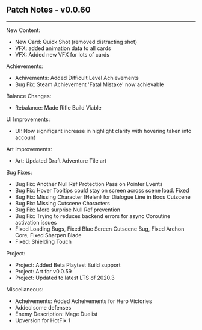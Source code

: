 ## Patch Notes - v0.0.60
----

New Content:
- New Card: Quick Shot (removed distracting shot)
- VFX: added animation data to all cards
- VFX: Added new VFX for lots of cards

Achievements:
- Achivements: Added Difficult Level Achievements
- Bug Fix: Steam Achievement 'Fatal Mistake' now achievable

Balance Changes:
- Rebalance: Made Rifle Build Viable 

UI Improvements:
- UI: Now signifigant increase in highlight clarity with hovering taken into account

Art Improvements:
- Art: Updated Draft Adventure Tile art

Bug Fixes:
- Bug Fix: Another Null Ref Protection Pass on Pointer Events
- Bug Fix: Hover Tooltips could stay on screen across scene load. Fixed
- Bug Fix: Missing Character (Helen) for Dialogue Line in Boos Cutscene
- Bug Fix: Missing Cutscene Characters
- Bug Fix: More surprise Null Ref prevention
- Bug Fix: Trying to reduces backend errors for async Coroutine activation issues
- Fixed Loading Bugs, Fixed Blue Screen Cutscene Bug, Fixed Archon Core, Fixed Sharpen Blade
- Fixed: Shielding Touch

Project:
- Project: Added Beta Playtest Build support
- Project: Art for v0.0.59
- Project: Updated to latest LTS of 2020.3

Miscellaneous:
- Acheivements: Added Acheivements for Hero Victories
- Added some defenses
- Enemy Description: Mage Duelist
- Upversion for HotFix 1

